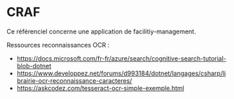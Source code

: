 # CRAF
Ce référenciel concerne une application de facilitiy-management.


Ressources reconnaissances OCR : 
- https://docs.microsoft.com/fr-fr/azure/search/cognitive-search-tutorial-blob-dotnet
- https://www.developpez.net/forums/d993184/dotnet/langages/csharp/librairie-ocr-reconnaissance-caracteres/
- https://askcodez.com/tesseract-ocr-simple-exemple.html
